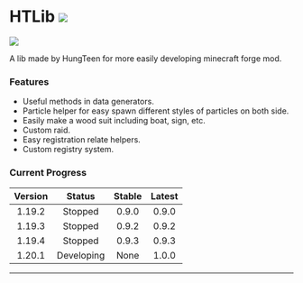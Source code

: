 # HTLib [![](https://cf.way2muchnoise.eu/full_794622_downloads.svg)](https://www.curseforge.com/minecraft/mc-mods/hungteens-lib)

[![](https://cf.way2muchnoise.eu/versions/794622.svg)](https://www.curseforge.com/minecraft/mc-mods/hungteens-lib)

A lib made by HungTeen for more easily developing minecraft forge mod.

### Features
* Useful methods in data generators.
* Particle helper for easy spawn different styles of particles on both side.
* Easily make a wood suit including boat, sign, etc.
* Custom raid.
* Easy registration relate helpers.
* Custom registry system.

### Current Progress

| Version |   Status   | Stable | Latest |
|:-------:|:----------:|:------:|:------:|
| 1.19.2  |  Stopped   | 0.9.0  | 0.9.0  |
| 1.19.3  |  Stopped   | 0.9.2  | 0.9.2  |
| 1.19.4  |  Stopped   | 0.9.3  | 0.9.3  |
| 1.20.1  | Developing |  None  | 1.0.0  |

---